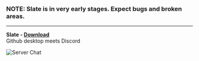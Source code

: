 ### NOTE: Slate is in very early stages. Expect bugs and broken areas.

- - -

**Slate - [Download](https://betterdiscord.net/ghdl?id=3114)**  
Github desktop meets Discord  

![Server Chat](https://i.imgur.com/ix41ICB.jpg)